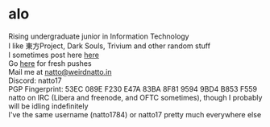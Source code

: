 # alo
Rising undergraduate junior in Information Technology\
I like 東方Project, Dark Souls, Trivium and other random stuff\
I sometimes post here [here](https://weirdnatto.in)\
Go [here](https://git.weirdnatto.in/natto1784) for fresh pushes\
Mail me at [natto@weirdnatto.in](mailto:natto@weirdnatto.in)\
Discord: natto17\
PGP Fingerprint: 53EC 089E F230 E47A 83BA  8F81 9594 9BD4 B853 F559\
natto on IRC (Libera and freenode, and OFTC sometimes), though I probably will be idling indefinitely\
I've the same username (natto1784) or natto17 pretty much everywhere else
